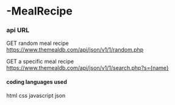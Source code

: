 # -MealRecipe

### api URL
 GET random meal recipe 
https://www.themealdb.com/api/json/v1/1/random.php

 GET a specific meal recipe
 https://www.themealdb.com/api/json/v1/1/search.php?s={name} 

#### coding languages used
html 
css 
javascript
json

